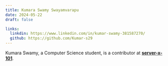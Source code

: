 ```yaml
---
title: Kumara Swamy Swayamvarapu
date: 2024-05-22
draft: false

links:
  linkdin: https://www.linkedin.com/in/kumar-swamy-381587270/
  github: https://github.com/Kumar-s29
---
```


Kumara Swamy, a Computer Science student, is a contributor at [**server-x-101**](https://github.com/server-x-101/).
